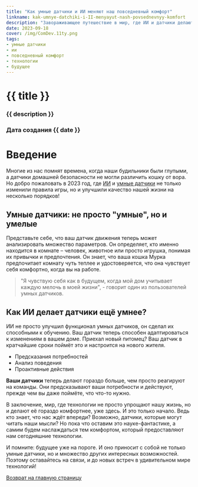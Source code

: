 ```yaml
---
title: "Как умные датчики и ИИ меняют наш повседневный комфорт"
linkname: kak-umnye-datchiki-i-II-menyayut-nash-povsednevnyy-komfort
description: "Завораживающее путешествие в мир, где ИИ и датчики делают каждый день немного лучше."
date: 2023-09-18
cover: /img/ComDev.11ty.png
tags: 
- умные датчики
- ии
- повседневный комфорт
- технологии
- будущее
---
```


# {{ title }}
### {{ description }}
### Дата создания {{ date }}

# Введение

Многие из нас помнят времена, когда наши будильники были глупыми, а датчики домашней безопасности не могли различить кошку от вора. Но добро пожаловать в 2023 год, где [ИИ](/) и [умные датчики](/) не только изменили правила игры, но и улучшили качество нашей жизни на несколько порядков!

## Умные датчики: не просто "умные", но и умелые

Представьте себе, что ваш датчик движения теперь может анализировать множество параметров. Он определяет, кто именно находится в комнате – человек, животное или просто игрушка, понимая их привычки и предпочтения. Он знает, что ваша кошка Мурка предпочитает комнату чуть теплее и удостоверяется, что она чувствует себя комфортно, когда вы на работе.

> "Я чувствую себя как в будущем, когда мой дом учитывает каждую мелочь в моей жизни", - говорит один из пользователей умных датчиков.

## Как ИИ делает датчики ещё умнее?

ИИ не просто улучшил функционал умных датчиков, он сделал их способными к обучению. Ваш датчик теперь способен адаптироваться к изменениям в вашем доме. Приехал новый питомец? Ваш датчик в кратчайшие сроки поймёт это и настроится на нового жителя.

* Предсказания потребностей
* Анализ поведения
* Проактивные действия

**Ваши датчики** теперь делают гораздо больше, чем просто реагируют на команды. Они предсказывают ваши потребности и действуют, прежде чем вы даже поймёте, что что-то нужно.

В заключение, мир, где технологии не просто упрощают нашу жизнь, но и делают её гораздо комфортнее, уже здесь. И это только начало. Ведь кто знает, что нас ждёт впереди? Возможно, датчики, которые могут читать наши мысли? Но пока что оставим это науке-фантастике, а самим будем наслаждаться тем комфортом, который предоставляют нам сегодняшние технологии.

И помните: будущее уже на пороге. И оно приносит с собой не только умные датчики, но и множество других интересных возможностей. Поэтому оставайтесь на связи, и до новых встреч в удивительном мире технологий!

[Возврат на главную страницу](/)
